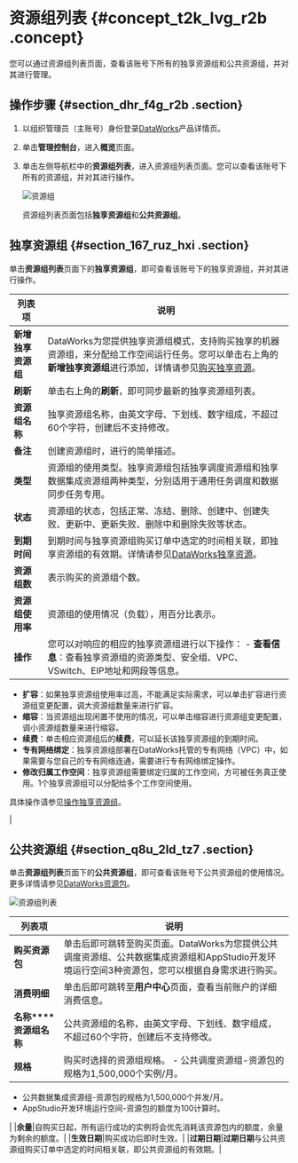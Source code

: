 # 资源组列表 {#concept_t2k_lvg_r2b .concept}

您可以通过资源组列表页面，查看该账号下所有的独享资源组和公共资源组，并对其进行管理。

## 操作步骤 {#section_dhr_f4g_r2b .section}

1.  以组织管理员（主账号）身份登录[DataWorks](https://www.alibabacloud.com/product/ide)产品详情页。
2.  单击**管理控制台**，进入**概览**页面。
3.  单击左侧导航栏中的**资源组列表**，进入资源组列表页面。您可以查看该账号下所有的资源组，并对其进行操作。

    ![资源组](http://static-aliyun-doc.oss-cn-hangzhou.aliyuncs.com/assets/img/16188/15687885958739_zh-CN.png)

    资源组列表页面包括**独享资源组**和**公共资源组**。


## 独享资源组 {#section_167_ruz_hxi .section}

单击**资源组列表**页面下的**独享资源组**，即可查看该账号下的独享资源组，并对其进行操作。

|列表项|说明|
|---|--|
|**新增独享资源组**|DataWorks为您提供独享资源组模式，支持购买独享的机器资源组，来分配给工作空间运行任务。您可以单击右上角的**新增独享资源组**进行添加，详情请参见[购买独享资源](intl.zh-CN/管理控制台/独享资源模式.md#section_5dk_xbo_yo2)。|
|**刷新**|单击右上角的**刷新**，即可同步最新的独享资源组列表。|
|**资源组名称**|独享资源组名称，由英文字母、下划线、数字组成，不超过60个字符，创建后不支持修改。|
|**备注**|创建资源组时，进行的简单描述。|
|**类型**|资源组的使用类型。独享资源组包括独享调度资源组和独享数据集成资源组两种类型，分别适用于通用任务调度和数据同步任务专用。|
|**状态**|资源组的状态，包括正常、冻结、删除、创建中、创建失败、更新中、更新失败、删除中和删除失败等状态。|
|**到期时间**|到期时间与独享资源组购买订单中选定的时间相关联，即独享资源组的有效期。详情请参见[DataWorks独享资源](../../../../intl.zh-CN/产品定价/包年包月/DataWorks独享资源.md#)。|
|**资源组数**|表示购买的资源组个数。|
|**资源组使用率**|资源组的使用情况（负载），用百分比表示。|
|**操作**|您可以对响应的相应的独享资源组进行以下操作： -   **查看信息**：查看独享资源组的资源类型、安全组、VPC、VSwitch、EIP地址和网段等信息。
-   **扩容**：如果独享资源组使用率过高，不能满足实际需求，可以单击扩容进行资源组变更配置，调大资源组数量来进行扩容。
-   **缩容**：当资源组出现闲置不使用的情况，可以单击缩容进行资源组变更配置，调小资源组数量来进行缩容。
-   **续费**：单击相应资源组后的**续费**，可以延长该独享资源组的到期时间。
-   **专有网络绑定**：独享资源组部署在DataWorks托管的专有网络（VPC）中，如果需要与您自己的专有网络连通，需要进行专有网络绑定操作。
-   **修改归属工作空间**：独享资源组需要绑定归属的工作空间，方可被任务真正使用。1个独享资源组可以分配给多个工作空间使用。

 具体操作请参见[操作独享资源组](intl.zh-CN/管理控制台/独享资源模式.md#section_maj_9t9_pfl)。

 |

## 公共资源组 {#section_q8u_2ld_tz7 .section}

单击**资源组列表**页面下的**公共资源组**，即可查看该账号下公共资源组的使用情况。更多详情请参见[DataWorks资源包](../../../../intl.zh-CN/产品定价/包年包月/DataWorks资源包.md#)。

![资源组列表](http://static-aliyun-doc.oss-cn-hangzhou.aliyuncs.com/assets/img/16188/156878859651334_zh-CN.png)

|列表项|说明|
|---|--|
|**购买资源包**|单击后即可跳转至购买页面。DataWorks为您提供公共调度资源组、公共数据集成资源组和AppStudio开发环境运行空间3种资源包，您可以根据自身需求进行购买。|
|**消费明细**|单击后即可跳转至**用户中心**页面，查看当前账户的详细消费信息。|
|**名称****资源组名称**|公共资源组的名称，由英文字母、下划线、数字组成，不超过60个字符，创建后不支持修改。|
|**规格**|购买时选择的资源组规格。 -   公共调度资源组-资源包的规格为1,500,000个实例/月。
-   公共数据集成资源组-资源包的规格为1,500,000个并发/月。
-   AppStudio开发环境运行空间-资源包的额度为100计算时。

 |
|**余量**|自购买日起，所有运行成功的实例将会优先消耗该资源包内的额度，余量为剩余的额度。|
|**生效日期**|购买成功后即时生效。|
|**过期日期**|**过期日期**与公共资源组购买订单中选定的时间相关联，即公共资源组的有效期。|

